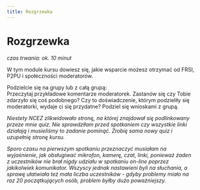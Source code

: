 ```yaml
---
title: Rozgrzewka
---
```

# Rozgrzewka

*czas trwania: ok. 10 minut*

W tym module kursu dowiesz się, jakie wsparcie możesz otrzymać od FRSI, P2PU i społeczności moderatorów. 

Podzielcie się na grupy lub z całą grupą:\
Przeczytaj przykładowe komentarze moderatorek. 
Zastanów się czy Tobie zdarzyło się coś podobnego? Czy to doświadczenie, którym podzieliły się moderatorki, wydaje ci się przydatne? Podziel się wnioskami z grupą. 

*Niestety NCEZ zlikwidowało stronę, na której znajdował się podlinkowany przeze mnie quiz. Nie sprawdziłam przed spotkaniem czy wszystkie linki działają i musieliśmy to zadanie pominąć. Zrobię sama nowy quiz i uzupełnię stronę kursu.*
 
*Sporo czasu na pierwszym spotkaniu przeznaczyć musiałam na wyjaśnienie, jak obsługiwać mikrofon, kamerę, czat, linki, ponieważ żaden z uczestników nie brał nigdy udziału w spotkaniu on-line poprzez jakikolwiek komunikator. Wszyscy jednak nastawieni byli na słuchania, a sprawę ułatwiała też mała liczba uczestników - gdyby problemy miało na raz 20 początkujących osób, problem byłby dużo poważniejszy.*
